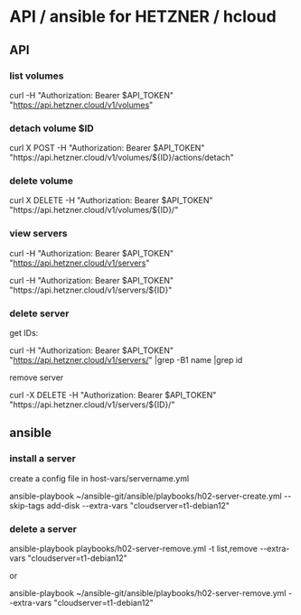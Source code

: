 
# API / ansible  for HETZNER / hcloud

## API

### list volumes

curl -H "Authorization: Bearer $API_TOKEN" "https://api.hetzner.cloud/v1/volumes"

### detach volume $ID

curl X POST -H "Authorization: Bearer $API_TOKEN" "https://api.hetzner.cloud/v1/volumes/${ID}/actions/detach"

### delete volume

curl X DELETE -H "Authorization: Bearer $API_TOKEN" "https://api.hetzner.cloud/v1/volumes/${ID}/"

### view servers

curl -H "Authorization: Bearer $API_TOKEN" "https://api.hetzner.cloud/v1/servers"

curl -H "Authorization: Bearer $API_TOKEN" "https://api.hetzner.cloud/v1/servers/${ID}"

### delete server
get IDs:

 curl -H "Authorization: Bearer $API_TOKEN" "https://api.hetzner.cloud/v1/servers/"   |grep -B1 name |grep id

remove server

 curl -X DELETE -H "Authorization: Bearer $API_TOKEN" "https://api.hetzner.cloud/v1/servers/${ID}/"


## ansible

### install a server
create a config file in host-vars/servername.yml

ansible-playbook ~/ansible-git/ansible/playbooks/h02-server-create.yml --skip-tags add-disk --extra-vars "cloudserver=t1-debian12"

### delete a server

ansible-playbook playbooks/h02-server-remove.yml -t list,remove --extra-vars "cloudserver=t1-debian12"

or

ansible-playbook ~/ansible-git/ansible/playbooks/h02-server-remove.yml --extra-vars "cloudserver=t1-debian12" 


